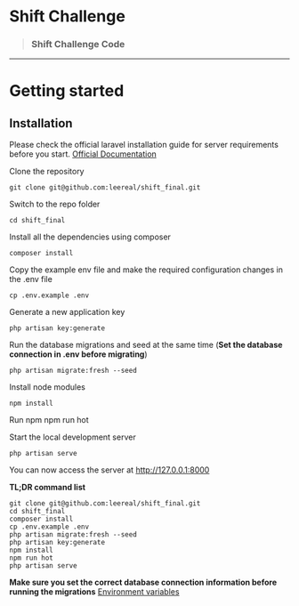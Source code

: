 # Shift Challenge

> ### Shift Challenge Code


----------

# Getting started

## Installation

Please check the official laravel installation guide for server requirements before you start. [Official Documentation](https://laravel.com/docs/5.4/installation#installation)


Clone the repository

    git clone git@github.com:leereal/shift_final.git

Switch to the repo folder

    cd shift_final

Install all the dependencies using composer

    composer install

Copy the example env file and make the required configuration changes in the .env file

    cp .env.example .env

Generate a new application key

    php artisan key:generate

Run the database migrations and seed at the same time (**Set the database connection in .env before migrating**)

    php artisan migrate:fresh --seed

Install node modules

    npm install 

Run npm
    npm run hot

Start the local development server

    php artisan serve

You can now access the server at http://127.0.0.1:8000

**TL;DR command list**

    git clone git@github.com:leereal/shift_final.git
    cd shift_final
    composer install
    cp .env.example .env
    php artisan migrate:fresh --seed
    php artisan key:generate
    npm install
    npm run hot
    php artisan serve

    
**Make sure you set the correct database connection information before running the migrations** [Environment variables](#environment-variables)
